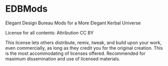 # EDBMods
Elegant Design Bureau Mods for a More Elegant Kerbal Universe

License for all contents:
Attribution
CC BY

This license lets others distribute, remix, tweak, and build upon your work, even commercially, as long as they credit you for the original creation. This is the most accommodating of licenses offered. Recommended for maximum dissemination and use of licensed materials. 
